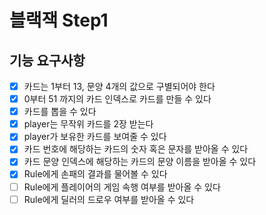 # 블랙잭 Step1

## 기능 요구사항
- [x] 카드는 1부터 13, 문양 4개의 값으로 구별되어야 한다
- [x] 0부터 51 까지의 카드 인덱스로 카드를 만들 수 있다
- [x] 카드를 뽑을 수 있다
- [x] player는 무작위 카드를 2장 받는다
- [x] player가 보유한 카드를 보여줄 수 있다
- [x] 카드 번호에 해당하는 카드의 숫자 혹은 문자를 받아올 수 있다 
- [x] 카드 문양 인덱스에 해당하는 카드의 문양 이름을 받아올 수 있다
- [x] Rule에게 손패의 결과를 물어볼 수 있다
- [ ] Rule에게 플레이어의 게임 속행 여부를 받아올 수 있다
- [ ] Rule에게 딜러의 드로우 여부를 받아올 수 있다
